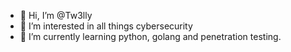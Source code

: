- 👋 Hi, I’m @Tw3lly
- 👀 I’m interested in all things cybersecurity
- 🌱 I’m currently learning python, golang and penetration testing. 






<!---
Tw3lly/Tw3lly is a ✨ special ✨ repository because its `README.md` (this file) appears on your GitHub profile.
You can click the Preview link to take a look at your changes.
--->
